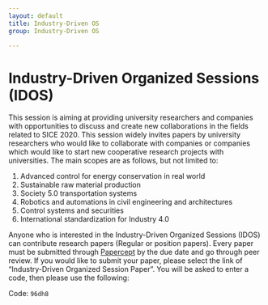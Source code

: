 ```yaml
---
layout: default
title: Industry-Driven OS
group: Industry-Driven OS

---
```


# Industry-Driven Organized Sessions (IDOS)

This session is aiming at providing university researchers and companies with opportunities to discuss and create new collaborations in the fields related to SICE 2020. This session widely invites papers by university researchers who would like to collaborate with companies or companies which would like to start new cooperative research projects with universities. The main scopes are as follows, but not limited to:

1. Advanced control for energy conservation in real world
2. Sustainable raw material production
3. Society 5.0 transportation systems
4. Robotics and automations in civil engineering and architectures
5. Control systems and securities
6. International standardization for Industry 4.0

Anyone who is interested in the Industry-Driven Organized Sessions (IDOS) can contribute research papers (Regular or position papers). Every paper must be submitted through [Papercept](https://controls.papercept.net/conferences/scripts/start.pl#SICE20) by the due date and go through peer review. If you would like to submit your paper, please select the link of “Industry-Driven Organized Session Paper”. You will be asked to enter a code, then please use the following:

Code: <code>96dh8</code>